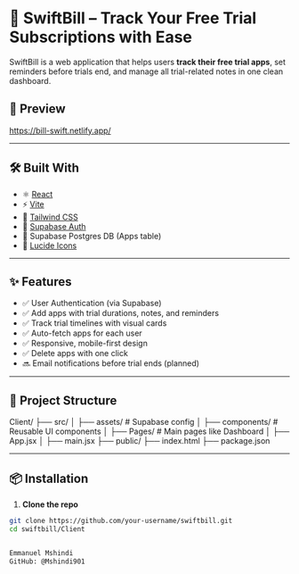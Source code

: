 # 🚀 SwiftBill – Track Your Free Trial Subscriptions with Ease

SwiftBill is a web application that helps users **track their free trial apps**, set reminders before trials end, and manage all trial-related notes in one clean dashboard.

## 📸 Preview

https://bill-swift.netlify.app/ <!-- Check out the App-->

---

## 🛠️ Built With

- ⚛️ [React](https://reactjs.org/)
- ⚡ [Vite](https://vitejs.dev/)
- 💅 [Tailwind CSS](https://tailwindcss.com/)
- 🔐 [Supabase Auth](https://supabase.com/)
- 🧾 Supabase Postgres DB (Apps table)
- 🧩 [Lucide Icons](https://lucide.dev/)

---

## ✨ Features

- ✅ User Authentication (via Supabase)
- ✅ Add apps with trial durations, notes, and reminders
- ✅ Track trial timelines with visual cards
- ✅ Auto-fetch apps for each user
- ✅ Responsive, mobile-first design
- ✅ Delete apps with one click
- 🔜 Email notifications before trial ends (planned)

---

## 📂 Project Structure

Client/
├── src/
│ ├── assets/ # Supabase config
│ ├── components/ # Reusable UI components
│ ├── Pages/ # Main pages like Dashboard
│ ├── App.jsx
│ ├── main.jsx
├── public/
├── index.html
├── package.json


---

## 📦 Installation

1. **Clone the repo**

```bash
git clone https://github.com/your-username/swiftbill.git
cd swiftbill/Client


Emmanuel Mshindi
GitHub: @Mshindi901
